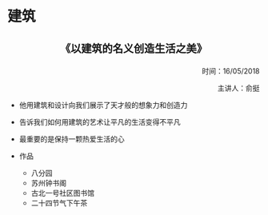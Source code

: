 # 建筑

## **<p align="center">《以建筑的名义创造生活之美》</p>**
<p align="right">时间：16/05/2018</p>
<p align="right">主讲人：俞挺</p>

* 他用建筑和设计向我们展示了天才般的想象力和创造力
* 告诉我们如何用建筑的艺术让平凡的生活变得不平凡
* 最重要的是保持一颗热爱生活的心

* 作品
  * 八分园
  * 苏州钟书阁
  * 古北一号社区图书馆
  * 二十四节气下午茶
